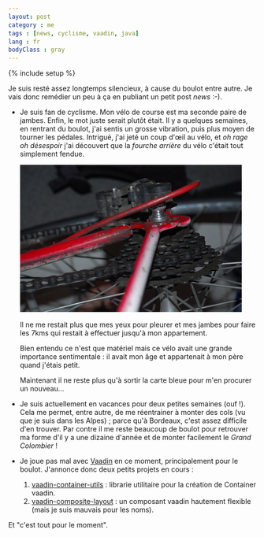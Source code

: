 ```yaml
---
layout: post
category : me
tags : [news, cyclisme, vaadin, java]
lang : fr
bodyClass : gray
---
```

{% include setup %}

Je suis resté assez longtemps silencieux, à cause du boulot entre autre. Je
vais donc remédier un peu à ça en publiant un petit post _news_ :-).

* Je suis fan de cyclisme. Mon vélo de course est ma seconde paire de jambes.
  Enfin, le mot juste serait plutôt était. Il y a quelques semaines, en
  rentrant du boulot, j'ai sentis un grosse vibration, puis plus moyen de
  tourner les pédales. Intrigué, j'ai jeté un coup d'œil au vélo, et _oh rage
  oh désespoir_ j'ai découvert que la _fourche arrière_ du vélo c'était tout
  simplement fendue.

  ![Fourche arrière du vélo](/images/2012/velo_casse.jpg "Fourche arrière du vélo")

  Il ne me restait plus que mes yeux pour pleurer et mes jambes pour faire les
  7kms qui restait à effectuer jusqu'à mon appartement.

  Bien entendu ce n'est que matériel mais ce vélo avait une grande importance
  sentimentale : il avait mon âge et appartenait à mon père quand j'étais
  petit.

  Maintenant il ne reste plus qu'à sortir la carte bleue pour m'en procurer un
  nouveau…

* Je suis actuellement en vacances pour deux petites semaines (ouf !). Cela me
  permet, entre autre, de me réentrainer à monter des cols (vu que je suis
  dans les Alpes) ; parce qu'à Bordeaux, c'est assez difficile d'en trouver.
  Par contre il me reste beaucoup de boulot pour retrouver ma forme d'il
  y a une dizaine d'année et de monter facilement le _Grand Colombier_ !

* Je joue pas mal avec [Vaadin](http://vaadin.com) en ce moment,
  principalement pour le boulot. J'annonce donc deux petits projets en cours :

  1. [vaadin-container-utils](http://vdemeester.github.com/vaadin-container-utils)
    : librarie utilitaire pour la création de Container vaadin.
  2. [vaadin-composite-layout](http://vdemeester.github.com/vaadin-composite-layout)
    : un composant vaadin hautement flexible (mais je suis mauvais pour les
    noms).

Et "c'est tout pour le moment".
